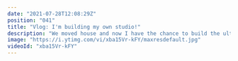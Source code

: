```yaml
---
date: "2021-07-28T12:08:29Z"
position: "041"
title: "Vlog: I'm building my own studio!"
description: "We moved house and now I have the chance to build the ultimate YouTube studio in our garage! In this vlog series you'll see me do everything myself. From fitting windows, to electronics, to insulation.\n\nPlease help, I know nothing about this stuff :)\n\nFollow me here:\nWebsite: https://timbenniks.dev\nTwitter: https://twitter.com/timbenniks\nGithub: https://github.com/timbenniks"
image: "https://i.ytimg.com/vi/xba15Vr-kFY/maxresdefault.jpg"
videoId: "xba15Vr-kFY"
---
```


